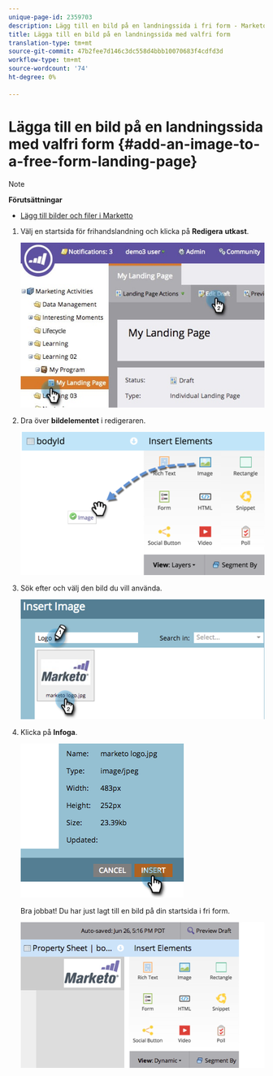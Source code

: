 ```yaml
---
unique-page-id: 2359703
description: Lägg till en bild på en landningssida i fri form - Marketo Docs - Produktdokumentation
title: Lägga till en bild på en landningssida med valfri form
translation-type: tm+mt
source-git-commit: 47b2fee7d146c3dc558d4bbb10070683f4cdfd3d
workflow-type: tm+mt
source-wordcount: '74'
ht-degree: 0%

---
```



# Lägga till en bild på en landningssida med valfri form {#add-an-image-to-a-free-form-landing-page}

>[!NOTE]
>
>**Förutsättningar**
>
>* [Lägg till bilder och filer i Marketto](../../../../product-docs/demand-generation/images-and-files/add-images-and-files-to-marketo.md)

>



1. Välj en startsida för frihandslandning och klicka på **Redigera** **utkast**.

   ![](assets/landingpageeditdraft.jpg)

1. Dra över **bildelementet** i redigeraren.

   ![](assets/image2015-5-21-15-3a38-3a58.png)

1. Sök efter och välj den bild du vill använda.

   ![](assets/image2014-9-16-14-3a35-3a59.png)

1. Klicka på **Infoga**.

   ![](assets/image2014-9-16-15-3a3-3a48.png)

   Bra jobbat! Du har just lagt till en bild på din startsida i fri form.

   ![](assets/image2015-5-21-15-3a40-3a11.png)

